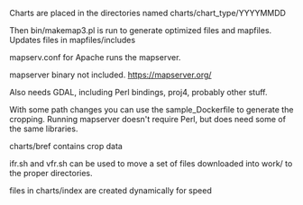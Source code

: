 Charts are placed in the directories named charts/chart_type/YYYYMMDD

Then bin/makemap3.pl is run to generate optimized files and mapfiles. Updates files in mapfiles/includes

mapserv.conf for Apache runs the mapserver. 

mapserver binary not included.
https://mapserver.org/

Also needs GDAL, including Perl bindings, proj4, probably other stuff.

With some path changes you can use the sample_Dockerfile to generate the cropping. Running mapserver doesn't require Perl, but does need some of the same libraries.


charts/bref contains crop data

ifr.sh and vfr.sh can be used to move a set of files downloaded into work/ to the proper directories.

files in charts/index are created dynamically for speed

